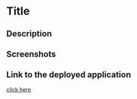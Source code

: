 # Title

## Description

## Screenshots

## Link to the deployed application
[click here](https://phoenixrose88.github.io/homework_1/index.html)
